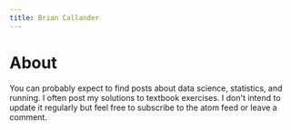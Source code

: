 ```yaml
---
title: Brian Callander
---
```


# About

You can probably expect to find posts about data science, statistics, and running. I often post my solutions to textbook exercises. I don't intend to update it regularly but feel free to subscribe to the atom feed or leave a comment.

